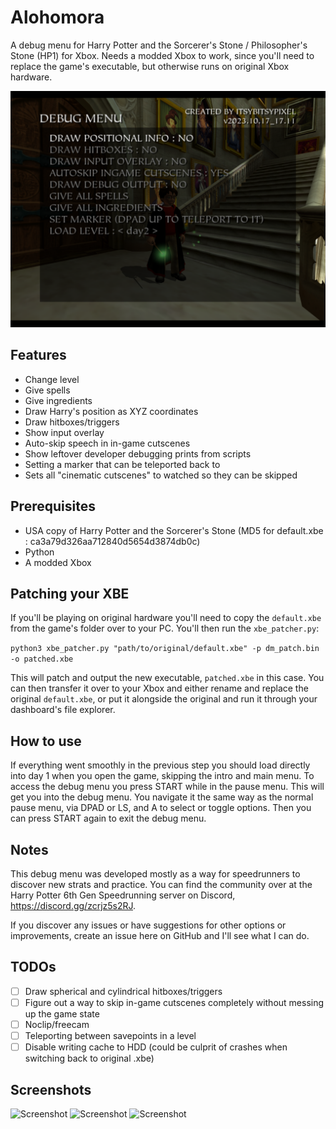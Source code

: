# Alohomora
A debug menu for Harry Potter and the Sorcerer's Stone / Philosopher's Stone (HP1) for Xbox. Needs a modded Xbox to work, since you'll need to replace the game's executable, but otherwise runs on original Xbox hardware.

![Screenshot](images/image4.png)

## Features
 - Change level
 - Give spells
 - Give ingredients
 - Draw Harry's position as XYZ coordinates
 - Draw hitboxes/triggers
 - Show input overlay
 - Auto-skip speech in in-game cutscenes
 - Show leftover developer debugging prints from scripts
 - Setting a marker that can be teleported back to
 - Sets all "cinematic cutscenes" to watched so they can be skipped

## Prerequisites
 - USA copy of Harry Potter and the Sorcerer's Stone (MD5 for default.xbe : ca3a79d326aa712840d5654d3874db0c)
 - Python
 - A modded Xbox

## Patching your XBE
If you'll be playing on original hardware you'll need to copy the `default.xbe` from the game's folder over to your PC. You'll then run the `xbe_patcher.py`:

`python3 xbe_patcher.py "path/to/original/default.xbe" -p dm_patch.bin -o patched.xbe`

This will patch and output the new executable, `patched.xbe` in this case. You can then transfer it over to your Xbox and either rename and replace the original `default.xbe`, or put it alongside the original and run it through your dashboard's file explorer.

## How to use
If everything went smoothly in the previous step you should load directly into day 1 when you open the game, skipping the intro and main menu. To access the debug menu you press START while in the pause menu. This will get you into the debug menu. You navigate it the same way as the normal pause menu, via DPAD or LS, and A to select or toggle options. Then you can press START again to exit the debug menu.

## Notes
This debug menu was developed mostly as a way for speedrunners to discover new strats and practice. You can find the community over at the Harry Potter 6th Gen Speedrunning server on Discord, https://discord.gg/zcrjz5s2RJ.

If you discover any issues or have suggestions for other options or improvements, create an issue here on GitHub and I'll see what I can do.

## TODOs
 - [ ] Draw spherical and cylindrical hitboxes/triggers
 - [ ] Figure out a way to skip in-game cutscenes completely without messing up the game state
 - [ ] Noclip/freecam
 - [ ] Teleporting between savepoints in a level
 - [ ] Disable writing cache to HDD (could be culprit of crashes when switching back to original .xbe)

## Screenshots
![Screenshot](images/image1.png)
![Screenshot](images/image2.png)
![Screenshot](images/image3.png)